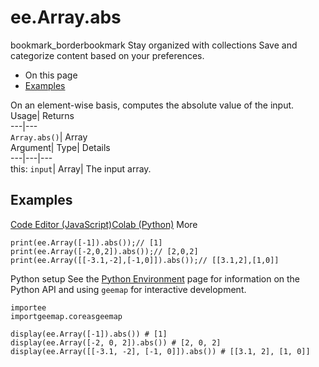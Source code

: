  
#  ee.Array.abs 
bookmark_borderbookmark Stay organized with collections  Save and categorize content based on your preferences.
  * On this page
  * [Examples](https://developers.google.com/earth-engine/apidocs/ee-array-abs#examples)


On an element-wise basis, computes the absolute value of the input. 
Usage| Returns  
---|---  
`Array.abs()`| Array  
Argument| Type| Details  
---|---|---  
this: `input`| Array| The input array.  
## Examples
[Code Editor (JavaScript)](https://developers.google.com/earth-engine/apidocs/ee-array-abs#code-editor-javascript-sample)[Colab (Python)](https://developers.google.com/earth-engine/apidocs/ee-array-abs#colab-python-sample) More
```
print(ee.Array([-1]).abs());// [1]
print(ee.Array([-2,0,2]).abs());// [2,0,2]
print(ee.Array([[-3.1,-2],[-1,0]]).abs());// [[3.1,2],[1,0]]
```
Python setup
See the [ Python Environment](https://developers.google.com/earth-engine/guides/python_install) page for information on the Python API and using `geemap` for interactive development.
```
importee
importgeemap.coreasgeemap
```
```
display(ee.Array([-1]).abs()) # [1]
display(ee.Array([-2, 0, 2]).abs()) # [2, 0, 2]
display(ee.Array([[-3.1, -2], [-1, 0]]).abs()) # [[3.1, 2], [1, 0]]
```

